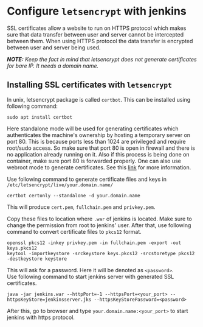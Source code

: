 # Configure `letsencrypt` with jenkins

SSL certificates allow a website to run on HTTPS protocol which makes sure that data transfer between user and server cannot be intercepted between them. When using HTTPS protocol the data transfer is encrypted between user and server being used.  

_**NOTE:** Keep the fact in mind that letsencrypt does not generate certificates for bare IP. It needs a domain name._

## Installing SSL certificates with `letsencrypt`

In unix, letsencrypt package is called `certbot`. This can be installed using following command:  

```shell
sudo apt install certbot
```

Here standalone mode will be used for generating certificates which authenticates the machine's ownership by hosting a temporary server on port 80. This is because ports less than 1024 are privileged and require root/sudo access. So make sure that port 80 is open in firewall and there is no application already running on it. Also if this process is being done on container, make sure port 80 is forwarded properly. One can also use webroot mode to generate certificates. See this [link](https://eff-certbot.readthedocs.io/en/stable/using.html) for more information.

Use following command to generate certificate files and keys in `/etc/letsencrypt/live/your.domain.name/`  

```shell
certbot certonly --standalone -d your.domain.name
```

This will produce `cert.pem`, `fullchain.pem` and `privkey.pem`.  

Copy these files to location where `.war` of jenkins is located. Make sure to change the permission from root to jenkins' user. After that, use following command to convert certificate files to `pkcs12` format.  

```shell
openssl pkcs12 -inkey privkey.pem -in fullchain.pem -export -out keys.pkcs12
keytool -importkeystore -srckeystore keys.pkcs12 -srcstoretype pkcs12 -destkeystore keystore

```  

This will ask for a password. Here it will be denoted as `<password>`.  
Use following command to start jenkins server with generated SSL certificates.  

```shell
java -jar jenkins.war --httpPort=-1 --httpsPort=<your_port> --httpsKeyStore=jenkinsserver.jks --httpsKeyStorePassword=<password>
```  

After this, go to browser and type `your.domain.name:<your_port>` to start jenkins with https protocol.
